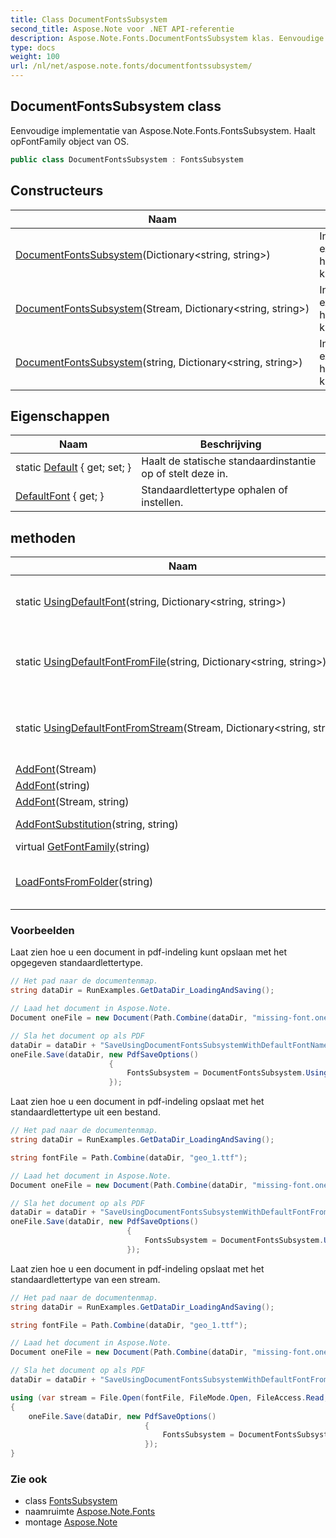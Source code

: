 ```yaml
---
title: Class DocumentFontsSubsystem
second_title: Aspose.Note voor .NET API-referentie
description: Aspose.Note.Fonts.DocumentFontsSubsystem klas. Eenvoudige implementatie van Aspose.Note.Fonts.FontsSubsystem. Haalt opFontFamily object van OS.
type: docs
weight: 100
url: /nl/net/aspose.note.fonts/documentfontssubsystem/
---
```

## DocumentFontsSubsystem class

Eenvoudige implementatie van Aspose.Note.Fonts.FontsSubsystem. Haalt opFontFamily object van OS.

```csharp
public class DocumentFontsSubsystem : FontsSubsystem
```

## Constructeurs

| Naam | Beschrijving |
| --- | --- |
| [DocumentFontsSubsystem](documentfontssubsystem/#constructor)(Dictionary&lt;string, string&gt;) | Initialiseert een nieuw exemplaar van het`DocumentFontsSubsystem` klasse. |
| [DocumentFontsSubsystem](documentfontssubsystem/#constructor_1)(Stream, Dictionary&lt;string, string&gt;) | Initialiseert een nieuw exemplaar van het`DocumentFontsSubsystem` klasse. |
| [DocumentFontsSubsystem](documentfontssubsystem/#constructor_2)(string, Dictionary&lt;string, string&gt;) | Initialiseert een nieuw exemplaar van het`DocumentFontsSubsystem` klasse. |

## Eigenschappen

| Naam | Beschrijving |
| --- | --- |
| static [Default](../../aspose.note.fonts/documentfontssubsystem/default/) { get; set; } | Haalt de statische standaardinstantie op of stelt deze in. |
| [DefaultFont](../../aspose.note.fonts/fontssubsystem/defaultfont/) { get; } | Standaardlettertype ophalen of instellen. |

## methoden

| Naam | Beschrijving |
| --- | --- |
| static [UsingDefaultFont](../../aspose.note.fonts/documentfontssubsystem/usingdefaultfont/)(string, Dictionary&lt;string, string&gt;) | Maak een nieuwe DocumentFontsSubsystem-instantie met de opgegeven standaardlettertypenaam. |
| static [UsingDefaultFontFromFile](../../aspose.note.fonts/documentfontssubsystem/usingdefaultfontfromfile/)(string, Dictionary&lt;string, string&gt;) | Maak een nieuwe DocumentFontsSubsystem-instantie met standaard een lettertype uit het opgegeven bestand. |
| static [UsingDefaultFontFromStream](../../aspose.note.fonts/documentfontssubsystem/usingdefaultfontfromstream/)(Stream, Dictionary&lt;string, string&gt;) | Maak een nieuwe DocumentFontsSubsystem-instantie met standaard een lettertype uit de opgegeven stream. |
| [AddFont](../../aspose.note.fonts/fontssubsystem/addfont/)(Stream) | Voeg het lettertype toe. |
| [AddFont](../../aspose.note.fonts/fontssubsystem/addfont/)(string) | Voeg het lettertype toe. |
| [AddFont](../../aspose.note.fonts/fontssubsystem/addfont/)(Stream, string) | Voeg het lettertype toe. |
| [AddFontSubstitution](../../aspose.note.fonts/fontssubsystem/addfontsubstitution/)(string, string) | Voegt lettertypevervanging toe. |
| virtual [GetFontFamily](../../aspose.note.fonts/fontssubsystem/getfontfamily/)(string) | Krijgt lettertypefamilie. |
| [LoadFontsFromFolder](../../aspose.note.fonts/fontssubsystem/loadfontsfromfolder/)(string) | Laadt alle TrueType-lettertypen uit de opgegeven map naar de interne verzameling. |

### Voorbeelden

Laat zien hoe u een document in pdf-indeling kunt opslaan met het opgegeven standaardlettertype.

```csharp
// Het pad naar de documentenmap.
string dataDir = RunExamples.GetDataDir_LoadingAndSaving();

// Laad het document in Aspose.Note.
Document oneFile = new Document(Path.Combine(dataDir, "missing-font.one"));

// Sla het document op als PDF
dataDir = dataDir + "SaveUsingDocumentFontsSubsystemWithDefaultFontName_out.pdf";
oneFile.Save(dataDir, new PdfSaveOptions() 
                      {
                          FontsSubsystem = DocumentFontsSubsystem.UsingDefaultFont("Times New Roman")
                      });
```

Laat zien hoe u een document in pdf-indeling opslaat met het standaardlettertype uit een bestand.

```csharp
// Het pad naar de documentenmap.
string dataDir = RunExamples.GetDataDir_LoadingAndSaving();

string fontFile = Path.Combine(dataDir, "geo_1.ttf");

// Laad het document in Aspose.Note.
Document oneFile = new Document(Path.Combine(dataDir, "missing-font.one"));

// Sla het document op als PDF
dataDir = dataDir + "SaveUsingDocumentFontsSubsystemWithDefaultFontFromFile_out.pdf";
oneFile.Save(dataDir, new PdfSaveOptions()
                          {
                              FontsSubsystem = DocumentFontsSubsystem.UsingDefaultFontFromFile(fontFile)
                          });
```

Laat zien hoe u een document in pdf-indeling opslaat met het standaardlettertype van een stream.

```csharp
// Het pad naar de documentenmap.
string dataDir = RunExamples.GetDataDir_LoadingAndSaving();

string fontFile = Path.Combine(dataDir, "geo_1.ttf");

// Laad het document in Aspose.Note.
Document oneFile = new Document(Path.Combine(dataDir, "missing-font.one"));

// Sla het document op als PDF
dataDir = dataDir + "SaveUsingDocumentFontsSubsystemWithDefaultFontFromStream_out.pdf";

using (var stream = File.Open(fontFile, FileMode.Open, FileAccess.Read, FileShare.Read))
{
    oneFile.Save(dataDir, new PdfSaveOptions()
                              {
                                  FontsSubsystem = DocumentFontsSubsystem.UsingDefaultFontFromStream(stream)
                              });
}
```

### Zie ook

* class [FontsSubsystem](../fontssubsystem/)
* naamruimte [Aspose.Note.Fonts](../../aspose.note.fonts/)
* montage [Aspose.Note](../../)


